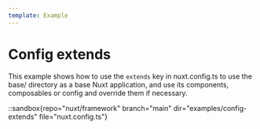 ```yaml
---
template: Example
---
```


# Config extends

This example shows how to use the `extends` key in nuxt.config.ts to use the base/ directory as a base Nuxt application, and use its components, composables or config and override them if necessary.

::sandbox{repo="nuxt/framework" branch="main" dir="examples/config-extends" file="nuxt.config.ts"}
